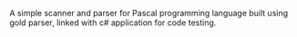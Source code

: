 A simple scanner and parser for Pascal programming language built using gold parser, linked with c# application for code testing.

